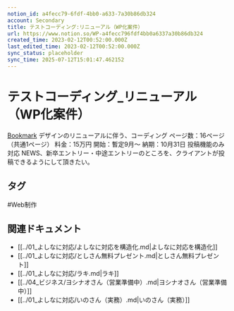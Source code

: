 ```yaml
---
notion_id: a4fecc79-6fdf-4bb0-a633-7a30b86db324
account: Secondary
title: テストコーディング:リニューアル（WP化案件）
url: https://www.notion.so/WP-a4fecc796fdf4bb0a6337a30b86db324
created_time: 2023-02-12T00:52:00.000Z
last_edited_time: 2023-02-12T00:52:00.000Z
sync_status: placeholder
sync_time: 2025-07-12T15:01:47.462152
---
```

# テストコーディング_リニューアル（WP化案件）

[Bookmark](https://asahi-ko-recruit.com/)
デザインのリニューアルに伴う、コーディング
ページ数：16ページ（共通1ページ）
料金：15万円
開始：暫定9月〜
納期：10月31日
投稿機能のみ対応
NEWS、新卒エントリー・中途エントリーのところを、クライアントが投稿できるようにして頂きたい。

## タグ

#Web制作 

## 関連ドキュメント

- [[../01_よしなに対応/よしなに対応を構造化.md|よしなに対応を構造化]]
- [[../01_よしなに対応/としさん無料プレゼント.md|としさん無料プレゼント]]
- [[../01_よしなに対応/ラキ.md|ラキ]]
- [[../04_ビジネス/ヨシナオさん（営業準備中）.md|ヨシナオさん（営業準備中）]]
- [[../01_よしなに対応/いのさん（実務）.md|いのさん（実務）]]
